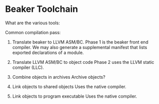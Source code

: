 
# Beaker Toolchain

What are the various tools:

Common compilation pass:
1. Translate beaker to LLVM ASM/BC.
Phase 1 is the beaker front end compiler. We may also generate a
supplemental manifest that lists exported declarations of a module.

2. Translate LLVM ASM/BC to object code
Phase 2 uses the LLVM static compiler (LLC).

3. Combine objects in archives
Archive objects?

4. Link objects to shared objects
Uses the native compiler.

5. Link objects to program executable
Uses the native compiler.
